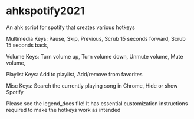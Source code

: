 # ahkspotify2021
An ahk script for spotify that creates various hotkeys

Multimedia Keys:
Pause,
Skip,
Previous,
Scrub 15 seconds forward,
Scrub 15 seconds back,

Volume Keys:
Turn volume up,
Turn volume down,
Unmute volume,
Mute volume,

Playlist Keys:
Add to playlist,
Add/remove from favorites

Misc Keys:
Search the currently playing song in Chrome,
Hide or show Spotify

Please see the legend_docs file! It has essential customization instructions required to make the hotkeys work as intended
